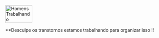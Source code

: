 <img src="https://i.poweredtemplates.com/i/cl/00/510/ppt_animation_332.gif" width="84" height="56" alt="Homens Trabalhando"> 

**Desculpe os transtornos estamos trabalhando para organizar isso !!
 
 
